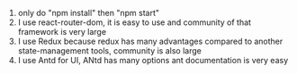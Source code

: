 1. only do "npm install" then "npm start"
2. I use react-router-dom, it is easy to use and community of that framework is very large
3. I use Redux because redux has many advantages compared to another state-management tools, community is also large
4. I use Antd for UI, ANtd has many options ant documentation is very easy

